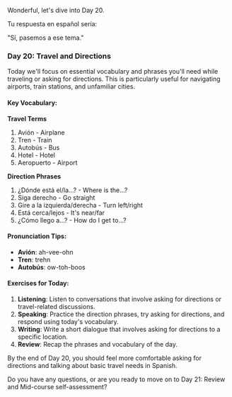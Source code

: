 Wonderful, let's dive into Day 20.

Tu respuesta en español sería:

"Sí, pasemos a ese tema."

### Day 20: Travel and Directions

Today we'll focus on essential vocabulary and phrases you'll need while traveling or asking for directions. This is particularly useful for navigating airports, train stations, and unfamiliar cities.

#### Key Vocabulary:

**Travel Terms**
1. Avión - Airplane
2. Tren - Train
3. Autobús - Bus
4. Hotel - Hotel
5. Aeropuerto - Airport

**Direction Phrases**
1. ¿Dónde está el/la...? - Where is the...?
2. Siga derecho - Go straight
3. Gire a la izquierda/derecha - Turn left/right
4. Está cerca/lejos - It's near/far
5. ¿Cómo llego a...? - How do I get to...?

#### Pronunciation Tips:
- **Avión**: ah-vee-ohn
- **Tren**: trehn
- **Autobús**: ow-toh-boos

#### Exercises for Today:
1. **Listening**: Listen to conversations that involve asking for directions or travel-related discussions.
2. **Speaking**: Practice the direction phrases, try asking for directions, and respond using today's vocabulary.
3. **Writing**: Write a short dialogue that involves asking for directions to a specific location.
4. **Review**: Recap the phrases and vocabulary of the day.

By the end of Day 20, you should feel more comfortable asking for directions and talking about basic travel needs in Spanish.

Do you have any questions, or are you ready to move on to Day 21: Review and Mid-course self-assessment?